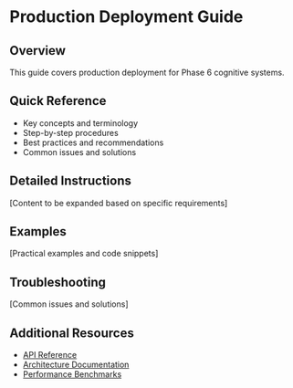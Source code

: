 # Production Deployment Guide

## Overview
This guide covers production deployment for Phase 6 cognitive systems.

## Quick Reference
- Key concepts and terminology
- Step-by-step procedures
- Best practices and recommendations
- Common issues and solutions

## Detailed Instructions
[Content to be expanded based on specific requirements]

## Examples
[Practical examples and code snippets]

## Troubleshooting
[Common issues and solutions]

## Additional Resources
- [API Reference](../api_reference/unified_api_reference.md)
- [Architecture Documentation](../flowcharts/)
- [Performance Benchmarks](../performance/)
